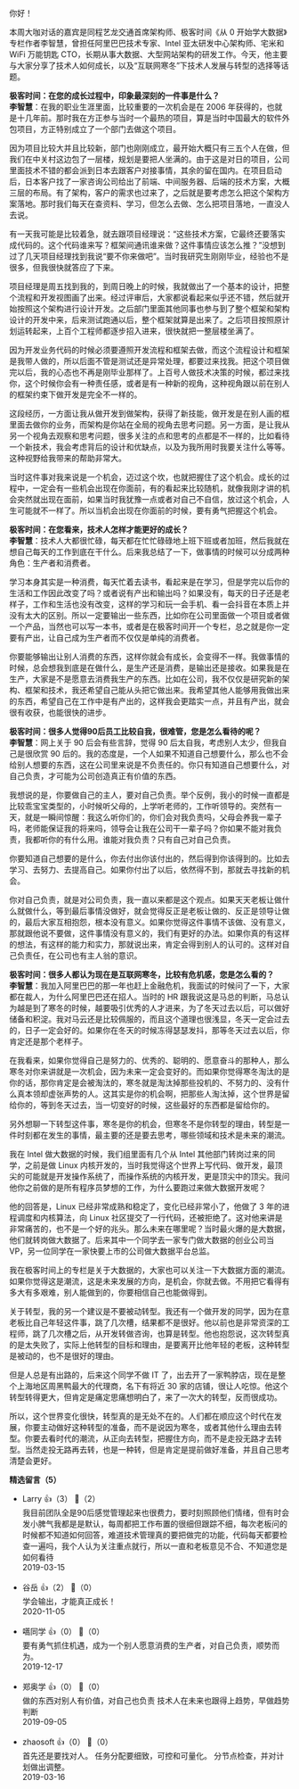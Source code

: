 你好！

本周大咖对话的嘉宾是同程艺龙交通首席架构师、极客时间《从 0 开始学大数据》专栏作者李智慧，曾担任阿里巴巴技术专家、Intel 亚太研发中心架构师、宅米和 WiFi 万能钥匙 CTO，长期从事大数据、大型网站架构的研发工作。今天，他主要与大家分享了技术人如何成长，以及“互联网寒冬”下技术人发展与转型的选择等话题。

**极客时间：在您的成长过程中，印象最深刻的一件事是什么？**  
**李智慧**：在我的职业生涯里面，比较重要的一次机会是在 2006 年获得的，也就是十几年前。那时我在方正参与当时一个最热的项目，算是当时中国最大的软件外包项目，方正特别成立了一个部门去做这个项目。

因为项目比较大并且比较新，部门也刚刚成立，最开始大概只有三五个人在做，但我们在中关村这边包了一层楼，规划是要把人坐满的。由于这是对日的项目，公司里面技术不错的都会派到日本去跟客户对接事情，其余的留在国内。在项目启动后，日本客户找了一家咨询公司给出了前端、中间服务器、后端的技术方案，大概三层的布局。有了架构，客户的需求也过来了，之后就是要考虑怎么把这个架构方案落地。那时我们每天在查资料、学习，但怎么去做、怎么把项目落地，一直没人去说。

有一天我可能是比较着急，就去跟项目经理说：“这些技术方案，它最终还要落实成代码的。这个代码谁来写？框架间通讯谁来做？这件事情应该怎么推？”没想到过了几天项目经理找到我说“要不你来做吧”。当时我研究生刚刚毕业，经验也不是很多，但我很快就答应了下来。

项目经理是周五找到我的，到周日晚上的时候，我就做出了一个基本的设计，把整个流程和开发视图画了出来。经过评审后，大家都说看起来似乎还不错，然后就开始按照这个架构进行设计开发。之后部门里面其他同事也参与到了整个框架和架构设计的开发中来，后来测试跑通以后，整个框架就算是出来了。之后项目按照原计划运转起来，上百个工程师都逐步招入进来，很快就把一整层楼坐满了。

因为开发业务代码的时候必须要遵照开发流程和框架去做，而这个流程设计和框架是我带人做的，所以后面不管是测试还是异常处理，都要过来找我。把这个项目做完以后，我的心态也不再是刚毕业那样了。上百号人做技术决策的时候，都过来找你，这个时候你会有一种责任感，或者是有一种新的视角，这种视角跟以前在别人的框架约束下做开发是完全不一样的。

这段经历，一方面让我从做开发到做架构，获得了新技能，做开发是在别人画的框里面去做你的业务，而架构是你站在全局的视角去思考问题。另一方面，是让我从另一个视角去观察和思考问题，很多关注的点和思考的点都是不一样的，比如看待一个新技术，我会考虑背后的设计和优缺点，以及为我所用时我要关注什么等等。这种视野给我带来的帮助非常大。

当时这件事对我来说是一个机会，迈过这个坎，也就把握住了这个机会。成长的过程中，一定会有一些机会出现在你面前，有的看起来比较随机，就像我刚才讲的机会突然就出现在面前，如果当时我犹豫一点或者对自己不自信，放过这个机会，人生可能就不一样了。所以当机会出现在你面前的时候，要有勇气把握这个机会。

**极客时间：在您看来，技术人怎样才能更好的成长？**  
**李智慧**：技术人大都很忙碌，每天都在忙忙碌碌地上班下班或者加班，然后我就在想自己每天的工作到底在干什么。后来我总结了一下，做事情的时候可以分成两种角色：生产者和消费者。

学习本身其实是一种消费，每天忙着去读书，看起来是在学习，但是学完以后你的生活和工作因此改变了吗？或者说有产出和输出吗？如果没有，每天的日子还是老样子，工作和生活也没有改变，这样的学习和玩一会手机、看一会抖音在本质上并没有太大的区别。所以一定要输出一些东西，比如你在公司里面做一个项目或者做一个产品，当然也可以写一本书，或者是在极客时间开一个专栏，总之就是你一定要有产出，让自己成为生产者而不仅仅是单纯的消费者。

你要能够输出让别人消费的东西，这样你就会有成长，会变得不一样。我做事情的时候，总会想我到底是在做什么，是生产还是消费，是输出还是接收。如果我是在生产，大家是不是愿意去消费我生产的东西。比如在公司，我不仅仅是研究新的架构、框架和技术，我还希望自己能从头把它做出来。我希望其他人能够用我做出来的东西，希望自己在工作中是有产出的，这样我会更踏实一点，并且有产出，就会很有收获，也能很快的进步。

**极客时间：很多人觉得90后员工比较自我，很难管，您是怎么看待的呢？**  
**李智慧**：网上关于 90 后会有些言辞，觉得 90 后太自我，考虑别人太少，但我自己是很欣赏 90 后的。我的态度是，一个人如果不知道自己想要什么，那么也不会给别人想要的东西，这在公司里来说是不负责任的。你只有知道自己想要什么，对自己负责，才可能为公司创造真正有价值的东西。

我想说的是，你要做自己的主人，要对自己负责。举个反例，我小的时候一直都是比较乖宝宝类型的，小时候听父母的，上学听老师的，工作听领导的。突然有一天，就是一瞬间惊醒：我这么听你们的，你们会对我负责吗，父母会养我一辈子吗，老师能保证我的将来吗，领导会让我在公司干一辈子吗？你如果不能对我负责，我都听你的有什么用。谁能对我负责？只有自己对自己负责。

你要知道自己想要的是什么，你去付出你该付出的，然后得到你该得到的。比如去学习、去努力、去提高自己。如果你付出了以后，依然得不到，那就去寻找新的机会。

你对自己负责，就是对公司负责，我一直以来都是这个观点。如果天天老板让做什么就做什么，等到最后事情没做好，就会觉得反正是老板让做的、反正是领导让做的，最后大家互相抱怨，根本没有意义。如果你觉得这件事情不该做、没有意义，那就跟他说不要做，这件事情没有意义的，我们有更好的办法。如果你真的有这样的想法，有这样的能力和实力，那就说出来，肯定会得到别人的认可的。这样对自己负责任，在公司也有主人翁的意识。

**极客时间：很多人都认为现在是互联网寒冬，比较有危机感，您是怎么看的？**  
**李智慧**：我加入阿里巴巴的那一年也赶上金融危机，我面试的时候问了一下，大家都在裁人，为什么阿里巴巴还在招人。当时的 HR 跟我说这是马总的判断，马总认为越是到了寒冬的时候，越要吸引优秀的人才进来，为了冬天过去以后，可以做好储备和积淀。我对马云还是比较佩服的，而且这个道理也很浅显，冬天一定会过去的，日子一定会好的。如果你在冬天的时候冻得瑟瑟发抖，那等冬天过去以后，你肯定还是那个老样子。

在我看来，如果你觉得自己是努力的、优秀的、聪明的、愿意奋斗的那种人，那么寒冬对你来讲就是一次机会，因为未来一定会变好的。而如果你觉得寒冬淘汰的是你的话，那你肯定是会被淘汰的，寒冬就是淘汰掉那些投机的、不努力的、没有什么真本领却虚张声势的人。这其实是你的机会啊，把那些人淘汰掉，这个世界是留给你的，等到冬天过去，当一切变好的时候，这些最好的东西都是留给你的。

另外想聊一下转型这件事，寒冬是你的机会，但寒冬不是你转型的理由，转型是一件时刻都在发生的事情，最主要的还是要去思考，哪些领域和技术是未来的潮流。

我在 Intel 做大数据的时候，我们组里面有几个从 Intel 其他部门转岗过来的同学，之前是做 Linux 内核开发的，当时我觉得这个世界上写代码、做开发，最顶尖的可能就是开发操作系统了，而操作系统的内核开发，更是顶尖中的顶尖。我问他你之前做的是所有程序员梦想的工作，为什么要跑过来做大数据开发呢？

他的回答是，Linux 已经非常成熟和稳定了，变化已经非常小了，他做了 3 年的进程调度和内核算法，向 Linux 社区提交了一行代码，还被拒绝了。这对他来讲是非常痛苦的，也不是一个好的兆头。那么未来在哪里呢？当时最火爆的是大数据，他们就转岗做大数据了。后来其中一个同学去一家专门做大数据的创业公司当 VP，另一位同学在一家快要上市的公司做大数据平台总监。

我在极客时间上的专栏是关于大数据的，大家也可以关注一下大数据方面的潮流。如果你觉得这是潮流，这是未来发展的方向，是机会，你就去做。不用把它看得有多大有多艰难，别人能做到的，你要相信自己也能做得到。

关于转型，我的另一个建议是不要被动转型。我还有一个做开发的同学，因为在意老板比自己年轻这件事，跳了几次槽，结果都不是很好。他以前也是非常资深的工程师，跳了几次槽之后，从开发转做咨询，也算是转型。他也抱怨说，这次转型真的是太失败了，实际上他转型的目标和理由，是要离开比他年轻的老板，这种转型是被动的，也不是很好的理由。

但是人总是有出路的，后来这个同学不做 IT 了，出去开了一家鸭脖店，现在是整个上海地区周黑鸭最大的代理商，名下有将近 30 家的店铺，很让人吃惊。他这个转型转得更大，但肯定是痛定思痛想明白了，来了一次大的转型，反而很成功。

所以，这个世界变化很快，转型真的是无处不在的。人们都在顺应这个时代在发展，你要主动做好这种转型的准备，而不是说因为寒冬，或者其他什么理由去转型。你要去看时代的潮流，从正向去转型，把握住方向，而不是走投无路才去转型。当然走投无路再去转，也是一种转，但是肯定是提前做好准备，并且自己思考清楚会更好。
<div><strong>精选留言（5）</strong></div><ul>
<li><span>Larry</span> 👍（3） 💬（2）<div>我目前团队全是90后感觉管理起来也很费力，要时刻照顾他们情绪，但有时会发小脾气我都是是默认，每周都把工作布置的很细但跟踪不细，每次老板问的时候都不知道如何回答，难道技术管理真的要把做完的功能，代码每天都要检查一遍吗，我个人认为关注重点就行，所以一直和老板意见不合、不知道您是如何看待</div>2019-03-15</li><br/><li><span>谷岳</span> 👍（2） 💬（0）<div>学会输出，才能真正成长！</div>2020-11-05</li><br/><li><span>嚆同学</span> 👍（0） 💬（0）<div>要有勇气抓住机遇，成为一个别人愿意消费的生产者，对自己负责，顺势而为。</div>2019-12-17</li><br/><li><span>郑奥学</span> 👍（0） 💬（0）<div>做的东西对别人有价值，对自己也负责
技术人在未来也跟得上趋势，早做趋势判断</div>2019-09-05</li><br/><li><span>zhaosoft</span> 👍（0） 💬（0）<div>首先还是要找对人。
任务分配要细致，可控和可量化。
分节点检查，并对计划做出调整。</div>2019-03-16</li><br/>
</ul>
